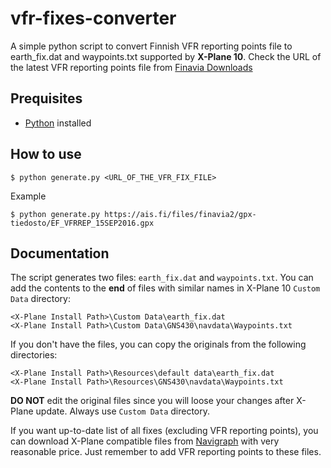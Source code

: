 # vfr-fixes-converter
A simple python script to convert Finnish VFR reporting points file to earth_fix.dat and waypoints.txt supported by **X-Plane 10**.
Check the URL of the latest VFR reporting points file from [Finavia Downloads](https://ais.fi/C-en/services_en/downloads)

## Prequisites
* [Python](https://www.python.org/) installed 

## How to use

```
$ python generate.py <URL_OF_THE_VFR_FIX_FILE>
````

Example
```
$ python generate.py https://ais.fi/files/finavia2/gpx-tiedosto/EF_VFRREP_15SEP2016.gpx
```

## Documentation

The script generates two files: `earth_fix.dat` and `waypoints.txt`. You can add the contents to the **end** of files with
similar names in X-Plane 10 `Custom Data` directory:
```
<X-Plane Install Path>\Custom Data\earth_fix.dat
<X-Plane Install Path>\Custom Data\GNS430\navdata\Waypoints.txt
```

If you don't have the files, you can copy the originals from the following directories:
```
<X-Plane Install Path>\Resources\default data\earth_fix.dat
<X-Plane Install Path>\Resources\GNS430\navdata\Waypoints.txt
```

**DO NOT** edit the original files since you will loose your changes after X-Plane update. Always use `Custom Data` directory.

If you want up-to-date list of all fixes (excluding VFR reporting points), you can download X-Plane
compatible files from [Navigraph](https://www.navigraph.com) with very reasonable price. Just remember to add
VFR reporting points to these files.

